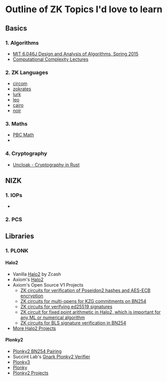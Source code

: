 # Outline of ZK Topics I'd love to learn

## Basics

### 1. Algorithms

- [MIT 6.046J Design and Analysis of Algorithms, Spring 2015](https://youtube.com/playlist?list=PLUl4u3cNGP6317WaSNfmCvGym2ucw3oGp) 
- [Computational Complexity Lectures](https://youtube.com/playlist?list=PLdUzuimxVcC0DENcdT8mfhI3iRRJLVjqH)

### 2. ZK Languages
- [circom](https://github.com/iden3/circom)
- [zokrates](https://zokrates.github.io/)
- [lurk](https://github.com/lurk-lab/lurk-rs)
- [leo](https://leo-lang.org/)
- [cairo](https://www.cairo-lang.org/)
- [noir](https://noir-lang.org/)

### 3. Maths
- [PBC Math](https://crypto.stanford.edu/pbc/notes/)
- 

### 4. Cryptography
- [Uncloak - Cryptography in Rust](https://uncloak.org/courses/rust+cryptography+engineering/course-Rust+Cryptography+Engineering+Study+Group+Syllabus)

## NIZK

### 1. IOPs
-

### 2. PCS


## Libraries

### 1. PLONK

#### Halo2 

- Vanilla [Halo2](https://github.com/zcash/halo2) by Zcash
- Axiom's [Halo2](https://github.com/axiom-crypto/halo2-lib)
- Axiom's Open Source V1 Projects
  - [ZK circuits for verification of Poseidon2 hashes and AES-ECB encryption](https://twitter.com/axiom_xyz/status/1681333006492143620) 
  - [ZK circuits for multi-opens for KZG commitments on BN254](https://twitter.com/axiom_xyz/status/1684684468878258178)
  - [ZK circuits for verifying ed25519 signatures](https://twitter.com/axiom_xyz/status/1680970752202543106)
  - [ZK circuit for fixed point arithmetic in Halo2, which is important for any ML or numerical algorithm](https://twitter.com/axiom_xyz/status/1679883582960193542)
  - [ZK circuits for BLS signature verification in BN254](https://github.com/axiom-crypto/halo2-lib/pull/89)
- [More Halo2 Projects](https://github.com/stars/nullity00/lists/halo2)

#### Plonky2

- [Plonky2 BN254 Pairing](https://github.com/qope/plonky2-bn254-pairing)
- Succint Lab's [Gnark Plonky2 Verifier](https://github.com/succinctlabs/gnark-plonky2-verifier)
- [Plonky3](https://github.com/Plonky3/Plonky3)
- [Plonky](https://github.com/mir-protocol/plonky)
- [Plonky2 Projects](https://github.com/stars/nullity00/lists/plonky2)



